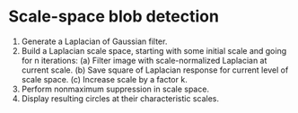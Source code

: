 # Scale-space blob detection
1. Generate a Laplacian of Gaussian filter.
2. Build a Laplacian scale space, starting with some initial scale and going for n iterations:
(a) Filter image with scale-normalized Laplacian at current scale. (b) Save square of Laplacian response for current level of scale space.
(c) Increase scale by a factor k.
3. Perform nonmaximum suppression in scale space.
4. Display resulting circles at their characteristic scales.
